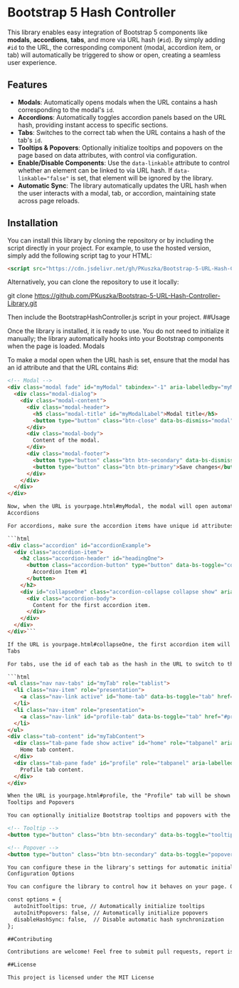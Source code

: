 # Bootstrap 5 Hash Controller

This library enables easy integration of Bootstrap 5 components like **modals**, **accordions**, **tabs**, and more via URL hash (`#id`). By simply adding `#id` to the URL, the corresponding component (modal, accordion item, or tab) will automatically be triggered to show or open, creating a seamless user experience.

## Features

- **Modals**: Automatically opens modals when the URL contains a hash corresponding to the modal's `id`.
- **Accordions**: Automatically toggles accordion panels based on the URL hash, providing instant access to specific sections.
- **Tabs**: Switches to the correct tab when the URL contains a hash of the tab's `id`.
- **Tooltips & Popovers**: Optionally initialize tooltips and popovers on the page based on data attributes, with control via configuration.
- **Enable/Disable Components**: Use the `data-linkable` attribute to control whether an element can be linked to via URL hash. If `data-linkable="false"` is set, that element will be ignored by the library.
- **Automatic Sync**: The library automatically updates the URL hash when the user interacts with a modal, tab, or accordion, maintaining state across page reloads.

## Installation

You can install this library by cloning the repository or by including the script directly in your project. For example, to use the hosted version, simply add the following script tag to your HTML:

```html
<script src="https://cdn.jsdelivr.net/gh/PKuszka/Bootstrap-5-URL-Hash-Controller-Library@main/BootstrapHashController.js"></script>
```


Alternatively, you can clone the repository to use it locally:

git clone https://github.com/PKuszka/Bootstrap-5-URL-Hash-Controller-Library.git

Then include the BootstrapHashController.js script in your project.
##Usage

Once the library is installed, it is ready to use. You do not need to initialize it manually; the library automatically hooks into your Bootstrap components when the page is loaded.
Modals

To make a modal open when the URL hash is set, ensure that the modal has an id attribute and that the URL contains #id:

```html
<!-- Modal -->
<div class="modal fade" id="myModal" tabindex="-1" aria-labelledby="myModalLabel" aria-hidden="true">
  <div class="modal-dialog">
    <div class="modal-content">
      <div class="modal-header">
        <h5 class="modal-title" id="myModalLabel">Modal title</h5>
        <button type="button" class="btn-close" data-bs-dismiss="modal" aria-label="Close"></button>
      </div>
      <div class="modal-body">
        Content of the modal.
      </div>
      <div class="modal-footer">
        <button type="button" class="btn btn-secondary" data-bs-dismiss="modal">Close</button>
        <button type="button" class="btn btn-primary">Save changes</button>
      </div>
    </div>
  </div>
</div>

Now, when the URL is yourpage.html#myModal, the modal will open automatically.
Accordions

For accordions, make sure the accordion items have unique id attributes, and the URL hash will open the corresponding item:

```html
<div class="accordion" id="accordionExample">
  <div class="accordion-item">
    <h2 class="accordion-header" id="headingOne">
      <button class="accordion-button" type="button" data-bs-toggle="collapse" data-bs-target="#collapseOne" aria-expanded="true" aria-controls="collapseOne">
        Accordion Item #1
      </button>
    </h2>
    <div id="collapseOne" class="accordion-collapse collapse show" aria-labelledby="headingOne" data-bs-parent="#accordionExample">
      <div class="accordion-body">
        Content for the first accordion item.
      </div>
    </div>
  </div>
</div>```

If the URL is yourpage.html#collapseOne, the first accordion item will be expanded.
Tabs

For tabs, use the id of each tab as the hash in the URL to switch to the correct tab:

```html
<ul class="nav nav-tabs" id="myTab" role="tablist">
  <li class="nav-item" role="presentation">
    <a class="nav-link active" id="home-tab" data-bs-toggle="tab" href="#home" role="tab" aria-controls="home" aria-selected="true">Home</a>
  </li>
  <li class="nav-item" role="presentation">
    <a class="nav-link" id="profile-tab" data-bs-toggle="tab" href="#profile" role="tab" aria-controls="profile" aria-selected="false">Profile</a>
  </li>
</ul>
<div class="tab-content" id="myTabContent">
  <div class="tab-pane fade show active" id="home" role="tabpanel" aria-labelledby="home-tab">
    Home tab content.
  </div>
  <div class="tab-pane fade" id="profile" role="tabpanel" aria-labelledby="profile-tab">
    Profile tab content.
  </div>
</div>

When the URL is yourpage.html#profile, the "Profile" tab will be shown automatically.
Tooltips and Popovers

You can optionally initialize Bootstrap tooltips and popovers with the data-bs-toggle attribute. You can control initialization by using a configuration option to enable/disable them.

<!-- Tooltip -->
<button type="button" class="btn btn-secondary" data-bs-toggle="tooltip" data-bs-placement="top" title="Tooltip on top">Hover me</button>

<!-- Popover -->
<button type="button" class="btn btn-secondary" data-bs-toggle="popover" title="Popover title" data-bs-content="Popover content">Click me</button>

You can configure these in the library's settings for automatic initialization based on data attributes.
Configuration Options

You can configure the library to control how it behaves on your page. Options include enabling or disabling components or tooltips/popovers, setting a delay for opening components, and more.

const options = {
  autoInitTooltips: true, // Automatically initialize tooltips
  autoInitPopovers: false, // Automatically initialize popovers
  disableHashSync: false,  // Disable automatic hash synchronization
};

##Contributing

Contributions are welcome! Feel free to submit pull requests, report issues, or suggest features. To contribute, fork the repository and create a pull request with your changes.

##License

This project is licensed under the MIT License 
